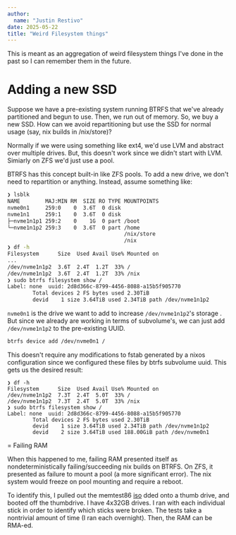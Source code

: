 ```yaml
---
author:
  name: "Justin Restivo"
date: 2025-05-22
title: "Weird Filesystem things"
---
```


This is meant as an aggregation of weird filesystem things I've done in the past so I can remember them in the future.

# Adding a new SSD

Suppose we have a pre-existing system running BTRFS that we've already partitioned and begun to use. Then, we run out of memory. So, we buy a new SSD. How can we avoid repartitioning but use the SSD for normal usage (say, nix builds in /nix/store)?

Normally if we were using something like ext4, we'd use LVM and abstract over multiple drives. But, this doesn't work since we didn't start with LVM. Simiarly on ZFS we'd just use a pool.

BTRFS has this concept built-in like ZFS pools. To add a new drive, we don't need to repartition or anything. Instead, assume something like:

```bash
❯ lsblk
NAME        MAJ:MIN RM  SIZE RO TYPE MOUNTPOINTS
nvme0n1     259:0    0  3.6T  0 disk
nvme1n1     259:1    0  3.6T  0 disk
├─nvme1n1p1 259:2    0    1G  0 part /boot
└─nvme1n1p2 259:3    0  3.6T  0 part /home
                                     /nix/store
                                     /nix
❯ df -h
Filesystem      Size  Used Avail Use% Mounted on
...
/dev/nvme1n1p2  3.6T  2.4T  1.2T  33% /
/dev/nvme1n1p2  3.6T  2.4T  1.2T  33% /nix
❯ sudo btrfs filesystem show /
Label: none  uuid: 2d8d366c-8799-4456-8088-a15b5f905770
        Total devices 2 FS bytes used 2.30TiB
        devid    1 size 3.64TiB used 2.34TiB path /dev/nvme1n1p2
```

`nvme0n1` is the drive we want to add to increase `/dev/nvme1n1p2`'s storage . But since we already are working in terms of subvolume's, we can just add `/dev/nvme1n1p2` to the pre-existing UUID.

```bash
btrfs device add /dev/nvme0n1 /
```

This doesn't require any modifications to fstab generated by a nixos configuration since we configured these files by btrfs subvolume uuid. This gets us the desired result:


```
❯ df -h
Filesystem      Size  Used Avail Use% Mounted on
/dev/nvme1n1p2  7.3T  2.4T  5.0T  33% /
/dev/nvme1n1p2  7.3T  2.4T  5.0T  33% /nix
❯ sudo btrfs filesystem show /
Label: none  uuid: 2d8d366c-8799-4456-8088-a15b5f905770
        Total devices 2 FS bytes used 2.30TiB
        devid    1 size 3.64TiB used 2.34TiB path /dev/nvme1n1p2
        devid    2 size 3.64TiB used 188.00GiB path /dev/nvme0n1
```

= Failing RAM

When this happened to me, failing RAM presented itself as nondeterministically failing/succeeding nix builds on BTRFS. On ZFS, it presented as failure to mount a pool (a more significant error). The nix system would freeze on pool mounting and require a reboot.

To identify this, I pulled out the memtest86 [iso](https://www.memtest.org/) dded onto a thumb drive, and booted off the thumbdrive. I have 4x32GB drives. I ran with each individual stick in order to identify which sticks were broken. The tests take a nontrivial amount of time (I ran each overnight). Then, the RAM can be RMA-ed.




